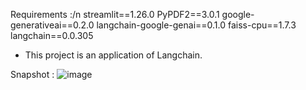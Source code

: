 Requirements :/n
streamlit==1.26.0
PyPDF2==3.0.1
google-generativeai==0.2.0
langchain-google-genai==0.1.0
faiss-cpu==1.7.3
langchain==0.0.305

* This project is an application of Langchain.

Snapshot :
![image](https://github.com/user-attachments/assets/fbdb4972-70c7-4a07-bde1-b28e13b75506)
